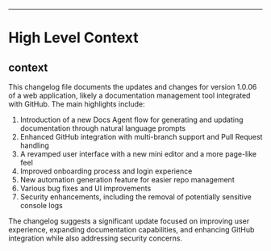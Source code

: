 

  ---
# High Level Context
## context
This changelog file documents the updates and changes for version 1.0.06 of a web application, likely a documentation management tool integrated with GitHub. The main highlights include:

1. Introduction of a new Docs Agent flow for generating and updating documentation through natural language prompts
2. Enhanced GitHub integration with multi-branch support and Pull Request handling
3. A revamped user interface with a new mini editor and a more page-like feel
4. Improved onboarding process and login experience
5. New automation generation feature for easier repo management
6. Various bug fixes and UI improvements
7. Security enhancements, including the removal of potentially sensitive console logs

The changelog suggests a significant update focused on improving user experience, expanding documentation capabilities, and enhancing GitHub integration while also addressing security concerns.

  